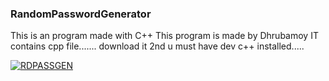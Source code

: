 ### RandomPasswordGenerator
This is an program made with C++
This program is made by Dhrubamoy 
IT contains cpp file.......
download it
2nd u must have dev c++ installed.....


[![RDPASSGEN](https://www.google.com/search?q=HACKER+IMG&sxsrf=APq-WBsPxX1t41i_OO460DkwGZuZ54tkig:1643532256415&tbm=isch&source=iu&ictx=1&vet=1&fir=Tu6jkwN_K5fElM%252CEB3iTdXKHQA7mM%252C_%253BQkKIq2YDs1wetM%252CN4mIchtxLxyKlM%252C_%253BAiL_JwRxzZ016M%252CN4mIchtxLxyKlM%252C_%253B9axb216VSaO4QM%252CPuWfFYNRV1d09M%252C_%253BRqc9wPWPB4eIbM%252CEB3iTdXKHQA7mM%252C_%253Br534Zqs9kR9s2M%252CWdCfjUut2aBVUM%252C_%253BMW6rHI_dt5ejOM%252C7vaDuz9dGsZJ1M%252C_%253BOp1C_VY6yITn3M%252CPuWfFYNRV1d09M%252C_%253BmfX_A43CN8Pd9M%252CEPG4YPX8ZIE47M%252C_%253Bzk6qSMSLtcQUSM%252CEPG4YPX8ZIE47M%252C_%253BvQ_7jm_lzGfkAM%252C1ylmZz2IIzOu9M%252C_%253Bff0p27MXvJBaoM%252CHitNNd__8Kl9SM%252C_&usg=AI4_-kSdM2jPU11fOhYTooILoGAKXgNE1g&sa=X&ved=2ahUKEwjxxsfiitn1AhWayjgGHf2yDXkQ9QF6BAgrEAE#imgrc=QkKIq2YDs1wetM)](https://sourceforge.net/projects/orwelldevcpp/)
